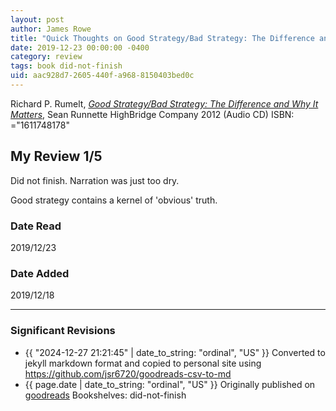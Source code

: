 ```yaml
---
layout: post
author: James Rowe
title: "Quick Thoughts on Good Strategy/Bad Strategy: The Difference and Why It Matters"
date: 2019-12-23 00:00:00 -0400
category: review
tags: book did-not-finish
uid: aac928d7-2605-440f-a968-8150403bed0c
---
```


Richard P. Rumelt, *[Good Strategy/Bad Strategy: The Difference and Why It Matters](https://www.goodreads.com/book/show/13179689)*, Sean Runnette HighBridge Company 2012 (Audio CD) ISBN: ="1611748178"

## My Review 1/5

Did not finish. Narration was just too dry. 

Good strategy contains a kernel of 'obvious' truth.

### Date Read
2019/12/23

### Date Added
2019/12/18

---

### Significant Revisions

- {{ "2024-12-27 21:21:45" | date_to_string: "ordinal", "US" }} Converted to jekyll markdown format and copied to personal site using <https://github.com/jsr6720/goodreads-csv-to-md>
- {{ page.date | date_to_string: "ordinal", "US" }} Originally published on [goodreads](https://www.goodreads.com) Bookshelves: did-not-finish